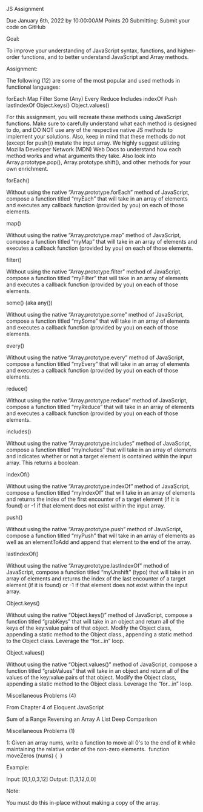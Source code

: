 JS Assignment

Due January 6th, 2022 by 10:00:00AM
Points 20
Submitting: Submit your code on GitHub

Goal:

To improve your understanding of JavaScript syntax, functions, and higher-order functions, and to better understand JavaScript and Array methods.

Assignment:

The following (12) are some of the most popular and used methods in functional languages:

forEach
Map
Filter
Some (Any)
Every
Reduce
Includes
indexOf
Push
lastIndexOf
Object.keys()
Object.values()

For this assignment, you will recreate these methods using JavaScript functions. Make sure to carefully understand what each method is designed to do, and DO NOT use any of the respective native JS methods to implement your solutions. Also, keep in mind that these methods do not (except for push()) mutate the input array. We highly suggest utilizing Mozilla Developer Network (MDN) Web Docs to understand how each method works and what arguments they take. Also look into Array.prototype.pop(), Array.prototype.shift(), and other methods for your own enrichment.





forEach()

Without using the native “Array.prototype.forEach” method of JavaScript, compose a function titled “myEach” that will take in an array of elements and executes any callback function (provided by you) on each of those elements.

map()

Without using the native “Array.prototype.map” method of JavaScript, compose a function titled “myMap” that will take in an array of elements and executes a callback function (provided by you) on each of those elements.

filter()

Without using the native “Array.prototype.filter” method of JavaScript, compose a function titled “myFilter” that will take in an array of elements and executes a callback function (provided by you) on each of those elements.

some() (aka any())

Without using the native “Array.prototype.some” method of JavaScript, compose a function titled “mySome” that will take in an array of elements and executes a callback function (provided by you) on each of those elements.

every()

Without using the native “Array.prototype.every” method of JavaScript, compose a function titled “myEvery” that will take in an array of elements and executes a callback function (provided by you) on each of those elements.

reduce()

Without using the native “Array.prototype.reduce” method of JavaScript, compose a function titled “myReduce” that will take in an array of elements and executes a callback function (provided by you) on each of those elements.

includes()

Without using the native “Array.prototype.includes” method of JavaScript, compose a function titled “myIncludes” that will take in an array of elements and indicates whether or not a target element is contained within the input array. This returns a boolean.

indexOf()

Without using the native “Array.prototype.indexOf” method of JavaScript, compose a function titled “myIndexOf” that will take in an array of elements and returns the index of the first encounter of a target element (if it is found) or -1 if that element does not exist within the input array.

push()

Without using the native “Array.prototype.push” method of JavaScript, compose a function titled “myPush” that will take in an array of elements as well as an elementToAdd and append that element to the end of the array.

lastIndexOf()

Without using the native “Array.prototype.lastIndexOf” method of JavaScript, compose a function titled “myUnshift” (typo) that will take in an array of elements and returns the index of the last encounter of a target element (if it is found) or -1 if that element does not exist within the input array.

Object.keys()

Without using the native “Object.keys()” method of JavaScript, compose a function titled “grabKeys” that will take in an object and return all of the keys of the key:value pairs of that object. Modify the Object class, appending a static method to the Object class., appending a static method to the Object class. Leverage the “for...in” loop.

Object.values()

Without using the native “Object.values()” method of JavaScript, compose a function titled “grabValues” that will take in an object and return all of the values of the key:value pairs of that object. Modify the Object class, appending a static method to the Object class. Leverage the “for...in” loop.


Miscellaneous Problems (4)

From Chapter 4 of Eloquent JavaScript

Sum of a Range
Reversing an Array
A List
Deep Comparison

Miscellaneous Problems (1)

1: Given an array nums, write a function to move all 0's to the end of it while maintaining the relative order of the non-zero elements.  function moveZeros (nums) {  }

Example:

Input: [0,1,0,3,12]
Output: [1,3,12,0,0]

Note:

You must do this in-place without making a copy of the array.